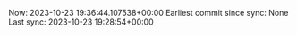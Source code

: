 Now: 2023-10-23 19:36:44.107538+00:00 Earliest commit since sync: None Last sync: 2023-10-23 19:28:54+00:00
